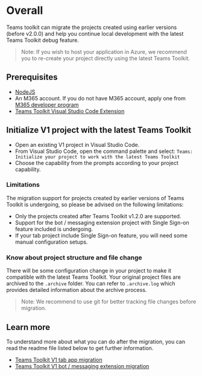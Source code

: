 # Overall
Teams toolkit can migrate the projects created using earlier versions (before v2.0.0) and help you continue local development with the latest Teams Toolkit debug feature.
>Note: If you wish to host your application in Azure, we recommend you to re-create your project directly using the latest Teams Toolkit.

## Prerequisites
- [NodeJS](https://nodejs.org/en/)
- An M365 account. If you do not have M365 account, apply one from [M365 developer program](https://developer.microsoft.com/en-us/microsoft-365/dev-program)
- [Teams Toolkit Visual Studio Code Extension](https://aka.ms/teams-toolkit) 

##  Initialize V1 project with the latest Teams Toolkit
- Open an existing V1 project in Visual Studio Code.
- From Visual Studio Code, open the command palette and select: `Teams: Initialize your project to work with the latest Teams Toolkit`
- Choose the capability from the prompts according to your project capability.

### Limitations
The migration support for projects created by earlier versions of Teams Toolkit is undergoing, so please be advised on the following limitations:
- Only the projects created after Teams Toolkit v1.2.0 are supported.
- Support for the bot / messaging extension project with Single Sign-on feature included is undergoing.
- If your tab project include Single Sign-on feature, you will need some manual configuration setups.

### Know about project structure and file change
There will be some configuration change in your project to make it compatible with the latest Teams Toolkit. Your original project files are archived to the `.archive` folder. You can refer to `.archive.log` which provides detailed information about the archive process.

> Note: We recommend to use git for better tracking file changes before migration.

## Learn more
To understand more about what you can do after the migration, you can read the readme file listed below to get further information.
- [Teams Toolkit V1 tab app migration](./migrate-v1-tab.md)
- [Teams Toolkit V1 bot / messaging extension migration](./migrate-v1-bot.md)




